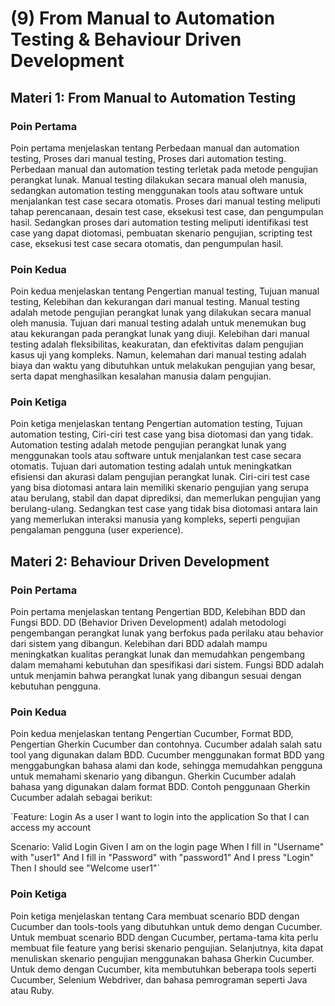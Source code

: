 # (9) From Manual to Automation Testing & Behaviour Driven Development

## Materi 1: From Manual to Automation Testing

### Poin Pertama
Poin pertama menjelaskan tentang Perbedaan manual dan automation testing, Proses dari manual testing, Proses dari automation testing. Perbedaan manual dan automation testing terletak pada metode pengujian perangkat lunak. Manual testing dilakukan secara manual oleh manusia, sedangkan automation testing menggunakan tools atau software untuk menjalankan test case secara otomatis. Proses dari manual testing meliputi tahap perencanaan, desain test case, eksekusi test case, dan pengumpulan hasil. Sedangkan proses dari automation testing meliputi identifikasi test case yang dapat diotomasi, pembuatan skenario pengujian, scripting test case, eksekusi test case secara otomatis, dan pengumpulan hasil.

### Poin Kedua
Poin kedua menjelaskan tentang Pengertian manual testing, Tujuan manual testing, Kelebihan dan kekurangan dari manual testing. Manual testing adalah metode pengujian perangkat lunak yang dilakukan secara manual oleh manusia. Tujuan dari manual testing adalah untuk menemukan bug atau kekurangan pada perangkat lunak yang diuji. Kelebihan dari manual testing adalah fleksibilitas, keakuratan, dan efektivitas dalam pengujian kasus uji yang kompleks. Namun, kelemahan dari manual testing adalah biaya dan waktu yang dibutuhkan untuk melakukan pengujian yang besar, serta dapat menghasilkan kesalahan manusia dalam pengujian.

### Poin Ketiga
Poin ketiga menjelaskan tentang Pengertian automation testing, Tujuan automation testing, Ciri-ciri test case yang bisa diotomasi dan yang tidak. Automation testing adalah metode pengujian perangkat lunak yang menggunakan tools atau software untuk menjalankan test case secara otomatis. Tujuan dari automation testing adalah untuk meningkatkan efisiensi dan akurasi dalam pengujian perangkat lunak. Ciri-ciri test case yang bisa diotomasi antara lain memiliki skenario pengujian yang serupa atau berulang, stabil dan dapat diprediksi, dan memerlukan pengujian yang berulang-ulang. Sedangkan test case yang tidak bisa diotomasi antara lain yang memerlukan interaksi manusia yang kompleks, seperti pengujian pengalaman pengguna (user experience).

## Materi 2: Behaviour Driven Development

### Poin Pertama
Poin pertama menjelaskan tentang Pengertian BDD, Kelebihan BDD dan Fungsi BDD. DD (Behavior Driven Development) adalah metodologi pengembangan perangkat lunak yang berfokus pada perilaku atau behavior dari sistem yang dibangun. Kelebihan dari BDD adalah mampu meningkatkan kualitas perangkat lunak dan memudahkan pengembang dalam memahami kebutuhan dan spesifikasi dari sistem. Fungsi BDD adalah untuk menjamin bahwa perangkat lunak yang dibangun sesuai dengan kebutuhan pengguna.

### Poin Kedua
Poin kedua menjelaskan tentang Pengertian Cucumber, Format BDD, Pengertian Gherkin Cucumber dan contohnya. Cucumber adalah salah satu tool yang digunakan dalam BDD. Cucumber menggunakan format BDD yang menggabungkan bahasa alami dan kode, sehingga memudahkan pengguna untuk memahami skenario yang dibangun. Gherkin Cucumber adalah bahasa yang digunakan dalam format BDD. Contoh penggunaan Gherkin Cucumber adalah sebagai berikut: 

`Feature: Login
  As a user
  I want to login into the application
  So that I can access my account

  Scenario: Valid Login
    Given I am on the login page
    When I fill in "Username" with "user1"
    And I fill in "Password" with "password1"
    And I press "Login"
    Then I should see "Welcome user1"`


### Poin Ketiga
Poin ketiga menjelaskan tentang Cara membuat scenario BDD dengan Cucumber dan tools-tools yang dibutuhkan untuk demo dengan Cucumber. Untuk membuat scenario BDD dengan Cucumber, pertama-tama kita perlu membuat file feature yang berisi skenario pengujian. Selanjutnya, kita dapat menuliskan skenario pengujian menggunakan bahasa Gherkin Cucumber. Untuk demo dengan Cucumber, kita membutuhkan beberapa tools seperti Cucumber, Selenium Webdriver, dan bahasa pemrograman seperti Java atau Ruby.
